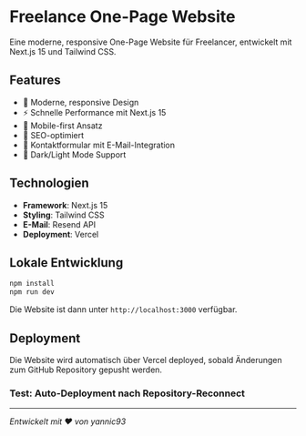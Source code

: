 # Freelance One-Page Website

Eine moderne, responsive One-Page Website für Freelancer, entwickelt mit Next.js 15 und Tailwind CSS.

## Features

- 🎨 Moderne, responsive Design
- ⚡ Schnelle Performance mit Next.js 15
- 📱 Mobile-first Ansatz
- 🎯 SEO-optimiert
- 📧 Kontaktformular mit E-Mail-Integration
- 🌙 Dark/Light Mode Support

## Technologien

- **Framework**: Next.js 15
- **Styling**: Tailwind CSS
- **E-Mail**: Resend API
- **Deployment**: Vercel

## Lokale Entwicklung

```bash
npm install
npm run dev
```

Die Website ist dann unter `http://localhost:3000` verfügbar.

## Deployment

Die Website wird automatisch über Vercel deployed, sobald Änderungen zum GitHub Repository gepusht werden.

### Test: Auto-Deployment nach Repository-Reconnect

---

*Entwickelt mit ❤️ von yannic93*
